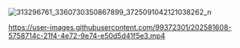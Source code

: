 ![313296761_3360730350867899_3725091042121038262_n](https://user-images.githubusercontent.com/99372301/202581710-6b2c9da3-0be8-464a-a4ea-035f2085b071.jpg)


https://user-images.githubusercontent.com/99372301/202581608-5758714c-21f4-4e72-9e74-e50d5d41f5e3.mp4

